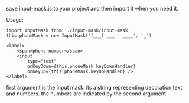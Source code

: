 save input-mask.js to your project and then import it when you need it.

Usage:
```JS
import InputMask from './input-mask/input-mask'
this.phoneMask = new InputMask('(___) ___ - ____', '_')
```
```JSX
<label>
	<span>phone number</span>
	<input 
		type="text" 
		onKeyDown={this.phoneMask.keyDownHandler}
		onKeyUp={this.phoneMask.keyUpHandler} />
</label>
```

first argument is the input mask.  its a string representing decoration text, and numbers.
the numbers are indicated by the second argument.
